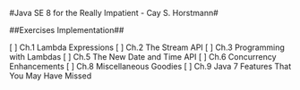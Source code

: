 #Java SE 8 for the Really Impatient - Cay S. Horstmann#

##Exercises Implementation##

[ ] Ch.1 Lambda Expressions
[ ] Ch.2 The Stream API
[ ] Ch.3 Programming with Lambdas
[ ] Ch.5 The New Date and Time API
[ ] Ch.6 Concurrency Enhancements
[ ] Ch.8 Miscellaneous Goodies
[ ] Ch.9 Java 7 Features That You May Have Missed
